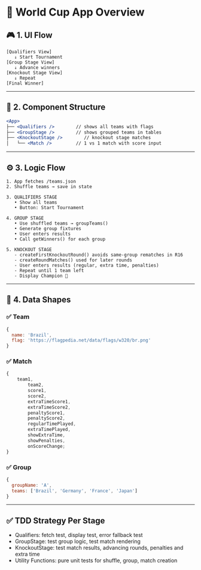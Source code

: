 # 🧭 World Cup App Overview

## 🎮 1. UI Flow

```
[Qualifiers View]
   ↓ Start Tournament
[Group Stage View]
   ↓ Advance winners
[Knockout Stage View]
   ↓ Repeat
[Final Winner]
```

---

## 🧩 2. Component Structure

```jsx
<App>
├── <Qualifiers />        // shows all teams with flags
├── <GroupStage />        // shows grouped teams in tables
├── <KnockoutStage />        // knockout stage matches
│   └── <Match />         // 1 vs 1 match with score input
```

---

## ⚙️ 3. Logic Flow

```
1. App fetches /teams.json
2. Shuffle teams → save in state

3. QUALIFIERS STAGE
   • Show all teams
   • Button: Start Tournament

4. GROUP STAGE
   • Use shuffled teams → groupTeams()
   • Generate group fixtures
   • User enters results
   • Call getWinners() for each group

5. KNOCKOUT STAGE
   - createFirstKnockoutRound() avoids same-group rematches in R16
   - createRoundMatches() used for later rounds
   - User enters results (regular, extra time, penalties)
   - Repeat until 1 team left
   - Display Champion 🎉
```

---

## 🧾 4. Data Shapes

### ✅ Team

```js
{
  name: 'Brazil',
  flag: 'https://flagpedia.net/data/flags/w320/br.png'
}
```

### ✅ Match

```js
{
	team1,
		team2,
		score1,
		score2,
		extraTimeScore1,
		extraTimeScore2,
		penaltyScore1,
		penaltyScore2,
		regularTimePlayed,
		extraTimePlayed,
		showExtraTime,
		showPenalties,
		onScoreChange;
}
```

### ✅ Group

```js
{
  groupName: 'A',
  teams: ['Brazil', 'Germany', 'France', 'Japan']
}
```

---

## ✅ TDD Strategy Per Stage

-   Qualifiers: fetch test, display test, error fallback test
-   GroupStage: test group logic, test match rendering
-   KnockoutStage: test match results, advancing rounds, penalties and extra time
-   Utility Functions: pure unit tests for shuffle, group, match creation
